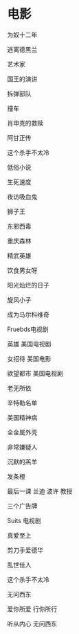 # 电影

为奴十二年

逃离德黑兰

艺术家

国王的演讲

拆弹部队

撞车

肖申克的救赎

阿甘正传

这个杀手不太冷

低俗小说

生死速度

夜访吸血鬼

狮子王

东邪西毒

重庆森林

精武英雄

饮食男女呀

阳光灿烂的日子

旋风小子

成为马尔科维奇

Fruebds电视剧

英雄 美国电视剧

女招待 美国电影

欲望都市 美国电视剧

老无所依

辛特勒名单

美国精神病

全金属外壳

非常嫌疑人

沉默的羔羊

发条橙

最后一课 兰迪 波许 教授

三个广告牌

Suits 电视剧

真爱至上

剪刀手爱德华

乱世佳人

这个杀手不太冷

无问西东

爱你所爱 行你所行

听从内心 无问西东
























